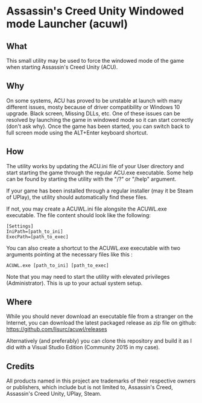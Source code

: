# Assassin's Creed Unity Windowed mode Launcher (acuwl)
## What
This small utility may be used to force the windowed mode of the game when starting Assassin's Creed Unity (ACU).
## Why
On some systems, ACU has proved to be unstable at launch with many different issues, mosty because of driver compatibility or Windows 10 upgrade. Black screen, Missing DLLs, etc. One of these issues can be resolved by launching the game in windowed mode so it can start correctly (don't ask why). Once the game has been started, you can switch back to full screen mode using the ALT+Enter keyboard shortcut.
## How
The utility works by updating the ACU.ini file of your User directory and start starting the game through the regular ACU.exe executable. Some help can be found by starting the utility with the "/?" or "/help" argument.

If your game has been installed through a regular installer (may it be Steam of UPlay), the utility should automatically find these files. 

If not, you may create a ACUWL.ini file alongsite the ACUWL.exe executable. The file content should look like the following:
```
[Settings]
IniPath=[path_to_ini]
ExecPath=[path_to_exec]
```

You can also create a shortcut to the ACUWL.exe executable with two arguments pointing at the necessary files like this :
```
ACUWL.exe [path_to_ini] [path_to_exec]
```

Note that you may need to start the utility with elevated privileges (Administrator). This is up to your actual system setup.

## Where
While you should never download an executable file from a stranger on the Internet, you can download the latest packaged release as zip file on github: https://github.com/lisurc/acuwl/releases

Alternatively (and preferably) you can clone this repository and build it as I did with a Visual Studio Edition (Community 2015 in my case).

## Credits
All products named in this project are trademarks of their respective owners or publishers, which include but is not limited to, Assassin's Creed, Assassin's Creed Unity, UPlay, Steam.
